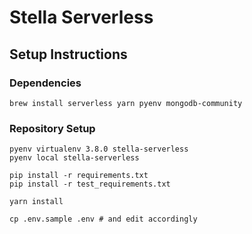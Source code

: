 # Stella Serverless

## Setup Instructions
### Dependencies
```shell
brew install serverless yarn pyenv mongodb-community
```

### Repository Setup
```shell
pyenv virtualenv 3.8.0 stella-serverless
pyenv local stella-serverless

pip install -r requirements.txt
pip install -r test_requirements.txt

yarn install

cp .env.sample .env # and edit accordingly
```